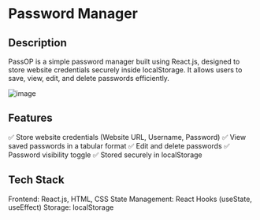 # Password Manager


## Description
PassOP is a simple password manager built using React.js, designed to store website credentials securely inside localStorage. It allows users to save, view, edit, and delete passwords efficiently.

![image](https://github.com/user-attachments/assets/8ddc974b-70eb-4d2d-a660-9ee4296ed599)

## Features
✅ Store website credentials (Website URL, Username, Password)
✅ View saved passwords in a tabular format
✅ Edit and delete passwords
✅ Password visibility toggle
✅ Stored securely in localStorage

## Tech Stack
Frontend: React.js, HTML, CSS
State Management: React Hooks (useState, useEffect)
Storage: localStorage
